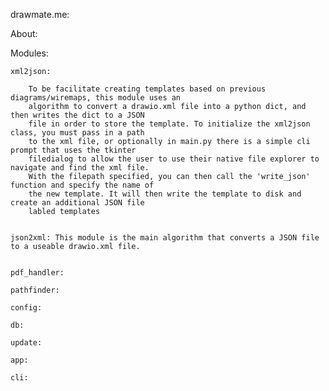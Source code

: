 drawmate.me:
  
  About:




  Modules:
    
    xml2json:
        
        To be facilitate creating templates based on previous diagrams/wiremaps, this module uses an
        algorithm to convert a drawio.xml file into a python dict, and then writes the dict to a JSON
        file in order to store the template. To initialize the xml2json class, you must pass in a path
        to the xml file, or optionally in main.py there is a simple cli prompt that uses the tkinter
        filedialog to allow the user to use their native file explorer to navigate and find the xml file.
        With the filepath specified, you can then call the 'write_json' function and specify the name of 
        the new template. It will then write the template to disk and create an additional JSON file 
        labled templates   
                

    json2xml: This module is the main algorithm that converts a JSON file to a useable drawio.xml file.


    pdf_handler:

    pathfinder:

    config:

    db:

    update:

    app:

    cli:
